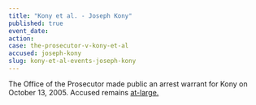 ```yaml
---
title: "Kony et al. - Joseph Kony"
published: true
event_date:
action:
case: the-prosecutor-v-kony-et-al
accused: joseph-kony
slug: kony-et-al-events-joseph-kony
---
```


The Office of the Prosecutor made public an arrest warrant for Kony on October 13, 2005. Accused remains [at-large.](http://www.theguardian.com/world/2014/nov/06/joseph-kony-hiding-sudan-border-report-lra)

